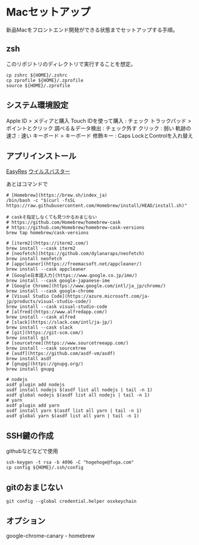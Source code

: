 # Macセットアップ
新品Macをフロントエンド開発ができる状態までセットアップする手順。

## zsh
このリポジトリのディレクトリで実行することを想定。
```
cp zshrc ${HOME}/.zshrc
cp zprofile ${HOME}/.zprofile
source ${HOME}/.zprofile
```

## システム環境設定
Apple ID > メディアと購入
	Touch IDを使って購入 : チェック
トラックパッド > ポイントとクリック
	調べる＆データ検出 : チェック外す
	クリック : 弱い
	軌跡の速さ : 速い
キーボード > キーボード
	修飾キー : Caps LockとControlを入れ替え

## アプリインストール
[EasyRes](https://apps.apple.com/jp/app/easyres/id688211836?mt=12)
[ウイルスバスター](https://www.trendmicro.com/ja_jp/forHome/products/vb.html)

あとはコマンドで
```
# [Homebrew](https://brew.sh/index_ja)
/bin/bash -c "$(curl -fsSL https://raw.githubusercontent.com/Homebrew/install/HEAD/install.sh)"

# caskそ指定しなくても見つかるおまじない
# https://github.com/Homebrew/homebrew-cask
# https://github.com/Homebrew/homebrew-cask-versions
brew tap homebrew/cask-versions

# [iterm2](https://iterm2.com/)
brew install --cask iterm2
# [neofetch](https://github.com/dylanaraps/neofetch)
brew install neofetch
# [appcleaner](https://freemacsoft.net/appcleaner/)
brew install --cask appcleaner
# [Google日本語入力](https://www.google.co.jp/ime/)
brew install --cask google-japanese-ime
# [Google Chrome](https://www.google.com/intl/ja_jp/chrome/)
brew install --cask google-chrome
# [Visual Studio Code](https://azure.microsoft.com/ja-jp/products/visual-studio-code/)
brew install --cask visual-studio-code
# [alfred](https://www.alfredapp.com/)
brew install --cask alfred
# [slack](https://slack.com/intl/ja-jp/)
brew install --cask slack
# [git](https://git-scm.com/)
brew install git
# [sourcetree](https://www.sourcetreeapp.com/)
brew install --cask sourcetree
# [asdf](https://github.com/asdf-vm/asdf)
brew install asdf
# [gnupg](https://gnupg.org/)
brew install gnupg

# nodejs
asdf plugin add nodejs
asdf install nodejs $(asdf list all nodejs | tail -n 1)
asdf global nodejs $(asdf list all nodejs | tail -n 1)
# yarn
asdf plugin add yarn
asdf install yarn $(asdf list all yarn | tail -n 1)
asdf global yarn $(asdf list all yarn | tail -n 1)
```

## SSH鍵の作成
githubなどなどで使用
```
ssh-keygen -t rsa -b 4096 -C "hogehoge@fuga.com"
cp config ${HOME}/.ssh/config
```

## gitのおまじない
```git config --global credential.helper osxkeychain```

## オプション
google-chrome-canary - homebrew

	



